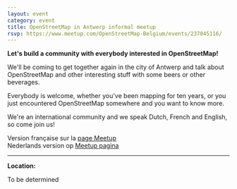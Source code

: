 ```yaml
---
layout: event
category: event
title: OpenStreetMap in Antwerp informal meetup
rsvp: https://www.meetup.com/OpenStreetMap-Belgium/events/237045116/
---
```


**Let's build a community with everybody interested in OpenStreetMap!**

We'll be coming to get together again in the city of Antwerp and talk about OpenStreetMap and other interesting stuff with some beers or other beverages.

Everybody is welcome, whether you've been mapping for ten years, or you just encountered OpenStreetMap somewhere and you want to know more.

We're an international community and we speak Dutch, French and English, so come join us! 

Version française sur la [page Meetup](https://www.meetup.com/OpenStreetMap-Belgium/events/237045116/)  
Nederlands version op [Meetup pagina](https://www.meetup.com/OpenStreetMap-Belgium/events/237045116/)

---

**Location:**

To be determined
